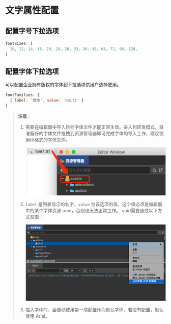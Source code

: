 # 文字属性配置

## 配置字号下拉选项

```js
fontSizes: [
  10, 12, 14, 16, 20, 24, 28, 32, 36, 48, 64, 72, 96, 128,
]
```

## 配置字体下拉选项

可以配置企业拥有版权的字体到下拉选项供用户选择使用。

```js
fontFamilies: [
  { label: '楷体', value: 'kaiti' }
]
```

> **注意**：
> 1. 需要在编辑器中导入目标字体文件才能正常生效。进入到研发模式，将准备好的字体文件拖拽到资源管理器即可完成字体的导入工作，建议使用ttf格式的字体文件。
>
>     ![image](./img/import.png)
>
> 2. `label` 是列表显示的名字，`value` 为该选项的值，这个值必须是编辑器中的某个字体资源 uuid，否则也无法正常工作。 uuid需要通过以下方式获取：
>
>     ![uuid](./img/uuid.png)
>
> 3. 插入字体时，会自动使用第一项配置作为默认字体，若没有配置，默认使用 Arial。
